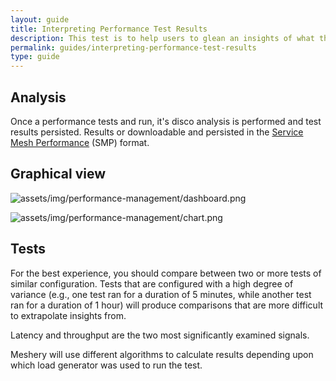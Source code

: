 ```yaml
---
layout: guide
title: Interpreting Performance Test Results
description: This test is to help users to glean an insights of what the performance tests result should look like.
permalink: guides/interpreting-performance-test-results
type: guide
---
```



## Analysis

Once a performance tests and run, it's disco analysis is performed and test results persisted. Results or downloadable and persisted in the [Service Mesh Performance](/service-mesh-performance) (SMP) format.


## Graphical view

![assets/img/performance-management/dashboard.png](https://layer5io.github.io/meshery/assets/img/performance-management/dashboard.png)

![assets/img/performance-management/chart.png](https://layer5io.github.io/meshery/assets/img/performance-management/chart.png)

## Tests

For the best experience, you should compare between two or more tests of similar configuration. Tests that are configured with a high degree of variance (e.g., one test ran for a duration of 5 minutes, while another test ran for a duration of 1 hour) will produce comparisons that are more difficult to extrapolate insights from.

Latency and throughput are the two most significantly examined signals.

Meshery will use different algorithms to calculate results depending upon which load generator was used to run the test.

